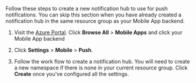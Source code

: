 Follow these steps to create a new notification hub to use for push notifications. You can skip this section when you have already created a notification hub in the same resource group as your Mobile App backend.

1. Visit the [Azure Portal]. Click **Browse All** > **Mobile Apps** and click your Mobile App backend

2. Click **Settings** > **Mobile** > **Push**. 

2. Follow the work flow to create a notification hub. You will need to create a new namespace if there is none in your current resource group. Click **Create** once you've configured all the settings.


[Azure Portal]: https://portal.azure.com/